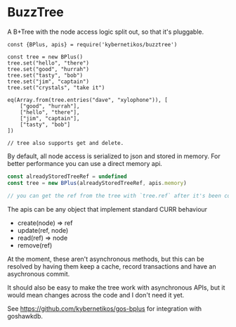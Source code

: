 BuzzTree
========

A B+Tree with the node access logic split out, so that it's pluggable.

```
const {BPlus, apis} = require('kybernetikos/buzztree')

const tree = new BPlus()
tree.set("hello", "there")
tree.set("good", "hurrah")
tree.set("tasty", "bob")
tree.set("jim", "captain")
tree.set("crystals", "take it")

eq(Array.from(tree.entries("dave", "xylophone")), [
    ["good", "hurrah"],
    ["hello", "there"],
    ["jim", "captain"],
    ["tasty", "bob"]
])

// tree also supports get and delete.
```

By default, all node access is serialized to json and stored in memory.  For better performance you can
use a direct memory api.

```js
const alreadyStoredTreeRef = undefined
const tree = new BPlus(alreadyStoredTreeRef, apis.memory)

// you can get the ref from the tree with `tree.ref` after it's been constructed.
```

The apis can be any object that implement standard CURR behaviour 
* create(node) => ref
* update(ref, node)
* read(ref) => node
* remove(ref)

At the moment, these aren't asynchronous methods, but this can be resolved by having them keep a cache,
record transactions and have an asychronous commit.

It should also be easy to make the tree work with asynchronous APIs, but it would mean changes across the
code and I don't need it yet.

See https://github.com/kybernetikos/gos-bplus for integration with goshawkdb.